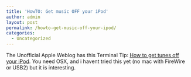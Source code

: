 ```yaml
---
title: 'HowTO: Get music OFF your iPod'
author: admin
layout: post
permalink: /howto-get-music-off-your-ipod/
categories:
  - Uncategorized
---
```

The Unofficial Apple Weblog has this Terminal Tip: [How to get tunes off your iPod][1]. You need OSX, and i havent tried this yet (no mac with FireWire or USB2) but it is interesting.

 [1]: http://apple.weblogsinc.com/entry/1234000430036572/